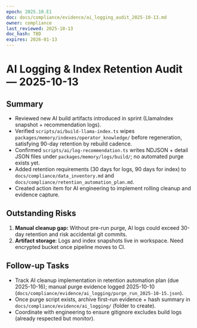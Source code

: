 ```yaml
---
epoch: 2025.10.E1
doc: docs/compliance/evidence/ai_logging_audit_2025-10-13.md
owner: compliance
last_reviewed: 2025-10-13
doc_hash: TBD
expires: 2026-01-13
---
```


# AI Logging & Index Retention Audit — 2025-10-13

## Summary

- Reviewed new AI build artifacts introduced in sprint (LlamaIndex snapshot + recommendation logs).
- Verified `scripts/ai/build-llama-index.ts` wipes `packages/memory/indexes/operator_knowledge/` before regeneration, satisfying 90-day retention by rebuild cadence.
- Confirmed `scripts/ai/log-recommendation.ts` writes NDJSON + detail JSON files under `packages/memory/logs/build/`; no automated purge exists yet.
- Added retention requirements (30 days for logs, 90 days for index) to `docs/compliance/data_inventory.md` and `docs/compliance/retention_automation_plan.md`.
- Created action item for AI engineering to implement rolling cleanup and evidence capture.

## Outstanding Risks

1. **Manual cleanup gap:** Without pre-run purge, AI logs could exceed 30-day retention and risk accidental git commits.
2. **Artifact storage**: Logs and index snapshots live in workspace. Need encrypted bucket once pipeline moves to CI.

## Follow-up Tasks

- Track AI cleanup implementation in retention automation plan (due 2025-10-16); manual purge evidence logged 2025-10-10 (`docs/compliance/evidence/ai_logging/purge_run_2025-10-15.json`).
- Once purge script exists, archive first-run evidence + hash summary in `docs/compliance/evidence/ai_logging/` (folder to create).
- Coordinate with engineering to ensure gitignore excludes build logs (already respected but monitor).
